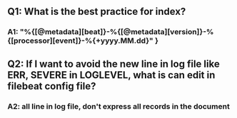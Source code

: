 ## Q1: What is the  best practice for index?
### A1: "%{[@metadata][beat]}-%{[@metadata][version]}-%{[processor][event]}-%{+yyyy.MM.dd}" }

## Q2: If I want to avoid the new line in log file like ERR, SEVERE in LOGLEVEL, what is can edit in filebeat config file?
### A2: all line in log file, don't express all records in the document
